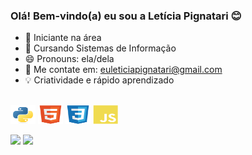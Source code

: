 ### Olá! Bem-vindo(a) eu sou a Letícia Pignatari 😊

- 🔭 Iniciante na área
- 🌱 Cursando Sistemas de Informação
- 😄 Pronouns: ela/dela
- 📌 Me contate em: euleticiapignatari@gmail.com
- 💡 Criatividade e rápido aprendizado

<div>
  <img align="right" alt="" height="190px"  src="https://github.com/user-attachments/assets/f3f326eb-7249-4d32-85b9-e7afa64aa176">
</div>
<div style="display: inline_block"><br>
  <img align="center" alt="Python" height="30" width="40" src="https://raw.githubusercontent.com/devicons/devicon/master/icons/python/python-original.svg">
  <img align="center" alt="HTML" height="30" width="40" src="https://raw.githubusercontent.com/devicons/devicon/master/icons/html5/html5-original.svg">
  <img align="center" alt="CSS" height="30" width="40" src="https://raw.githubusercontent.com/devicons/devicon/master/icons/css3/css3-original.svg">
  <img align="center" alt="Javasript" height="30" width="40" src="https://raw.githubusercontent.com/devicons/devicon/master/icons/javascript/javascript-plain.svg">

</div>
<div><br>
  <a href="https://www.linkedin.com/in/leticiapignatari/" target="_blank"><img src="https://img.shields.io/badge/-LinkedIn-%230077B5?style=for-the-badge&logo=linkedin&logoColor=white" target="_blank"></a> 
  <a href = "mailto:euleticiapignatari@gmail.com"><img src="https://img.shields.io/badge/-Gmail-%23333?style=for-the-badge&logo=gmail&logoColor=white" target="_blank"></a>
</div>
